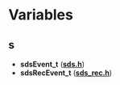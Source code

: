 
# Variables



## s

* **sdsEvent\_t** ([**sds.h**](sds_8h.md))
* **sdsRecEvent\_t** ([**sds\_rec.h**](sds__rec_8h.md))




